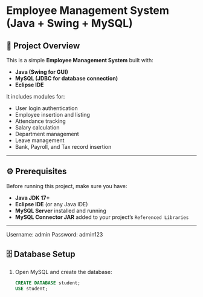 # Employee Management System (Java + Swing + MySQL)

## 📌 Project Overview
This is a simple **Employee Management System** built with:
- **Java (Swing for GUI)**
- **MySQL (JDBC for database connection)**
- **Eclipse IDE**

It includes modules for:
- User login authentication
- Employee insertion and listing
- Attendance tracking
- Salary calculation
- Department management
- Leave management
- Bank, Payroll, and Tax record insertion

---

## ⚙️ Prerequisites
Before running this project, make sure you have:
- **Java JDK 17+**
- **Eclipse IDE** (or any Java IDE)
- **MySQL Server** installed and running
- **MySQL Connector JAR** added to your project’s `Referenced Libraries`

---


Username: admin
Password: admin123


## 🗄️ Database Setup
1. Open MySQL and create the database:
   ```sql
   CREATE DATABASE student;
   USE student;
